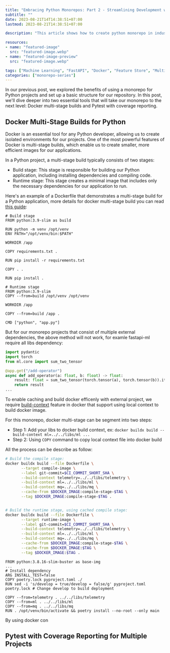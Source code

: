 ```yaml
---
title: "Embracing Python Monorepos: Part 2 - Streamlining Development with Docker and GitHub Actions"
subtitle: ""
date: 2023-08-21T14T14:38:51+07:00
lastmod: 2023-08-21T14:38:51+07:00

description: "This article shows how to create python monorepo in industry grade - Part 1."

resources:
- name: "featured-image"
  src: "featured-image.webp"
- name: "featured-image-preview"
  src: "featured-image.webp"

tags: ["Machine Learning", "FastAPI", "Docker", "Feature Store", "Multi-stage", "Project Template"]
categories: ["monorepo-series"]
---
```



In our previous post, we explored the benefits of using a monorepo for Python projects and set up a basic structure for our repository. In this post, we'll dive deeper into two essential tools that will take our monorepo to the next level: Docker multi-stage builds and Pytest with coverage reporting.

<!--more-->

## Docker Multi-Stage Builds for Python

Docker is an essential tool for any Python developer, allowing us to create isolated environments for our projects. One of the most powerful features of Docker is multi-stage builds, which enable us to create smaller, more efficient images for our applications.

In a Python project, a multi-stage build typically consists of two stages:

- Build stage: This stage is responsible for building our Python application, including installing dependencies and compiling code.
- Runtime stage: This stage creates a minimal image that includes only the necessary dependencies for our application to run.

Here's an example of a Dockerfile that demonstrates a multi-stage build for a Python application, more details for docker multi-stage build you can read [this guide](https://pythonspeed.com/articles/multi-stage-docker-python/):

```docker
# Build stage
FROM python:3.9-slim as build

RUN python -m venv /opt/venv
ENV PATH="/opt/venv/bin:$PATH"

WORKDIR /app

COPY requirements.txt .

RUN pip install -r requirements.txt

COPY . .

RUN pip install .

# Runtime stage
FROM python:3.9-slim
COPY --from=build /opt/venv /opt/venv

WORKDIR /app

COPY --from=build /app .

CMD ["python", "app.py"]
```

But for our monorepo projects that consist of multiple external dependencies, the above method will not work, for examle fastapi-ml require all libs dependency:

```py
import pydantic
import torch
from ml.core import sum_two_tensor

@app.get("/add-operator")
async def add_operator(a: float, b: float) -> float:
    result: float = sum_two_tensor(torch.tensor(a), torch.tensor(b)).item()
    return result
...
```

To enable caching and build docker efficenly with external project, we require [build-context](https://docs.docker.com/build/building/context/) feature in docker that support using local context to build docker image.

For this monorepo, docker multi-stage can be segment into two steps:

- Step 1: Add your libs to docker build context, ex: `docker buildx build --build-context ml=../../libs/ml ...`
- Step 2: Using `COPY` command to copy local context file into docker build

All the process can be describe as follow:

```bash
# Build the compile stage:
docker buildx build --file Dockerfile \
       --target compile-image \
       --label git-commit=$CI_COMMIT_SHORT_SHA \
       --build-context telemetry=../../libs/telemetry \
       --build-context ml=../../libs/ml \
       --build-context mq=../../libs/mq \
       --cache-from $DOCKER_IMAGE:compile-stage-$TAG \
       --tag $DOCKER_IMAGE:compile-stage-$TAG .


# Build the runtime stage, using cached compile stage:
docker buildx build --file Dockerfile \
       --target runtime-image \
       --label git-commit=$CI_COMMIT_SHORT_SHA \
       --build-context telemetry=../../libs/telemetry \
       --build-context ml=../../libs/ml \
       --build-context mq=../../libs/mq \
       --cache-from $DOCKER_IMAGE:compile-stage-$TAG \
       --cache-from $DOCKER_IMAGE:$TAG \
       --tag $DOCKER_IMAGE:$TAG .
```

```docker
FROM python:3.8.16-slim-buster as base-img
...
# Install dependency
ARG INSTALL_TEST=false
COPY poetry.lock pyproject.toml ./
RUN sed -i 's/develop = true/develop = false/g' pyproject.toml poetry.lock # Change develop to build deployment

COPY --from=telemetry . ../../libs/telemetry
COPY --from=ml . ../../libs/ml
COPY --from=mq . ../../libs/mq
RUN . /opt/venv/bin/activate && poetry install --no-root --only main
```

By using docker con

## Pytest with Coverage Reporting for Multiple Projects



